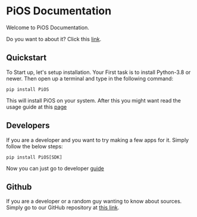 # PiOS Documentation
Welcome to PiOS Documentation.

Do you want to about it? Click this [link](about.md).

## Quickstart
To Start up, let's setup installation. Your First task is to install Python-3.8 or newer.
Then open up a terminal and type in the following command:
```commandline
pip install PiOS
```
This will install PiOS on your system. After this you might want read the usage guide at
this [page](manual/index.md)

## Developers
If you are a developer and you want to try making a few apps for it.
Simply follow the below steps:
```commandline
pip install PiOS[SDK]
```
Now you can just go to developer [guide](developer/index.md)

## Github
If you are a developer or a random guy wanting to know about sources.
Simply go to our GitHub repository at
[this link](https://github.com/xcodz-dot/PiOS).
